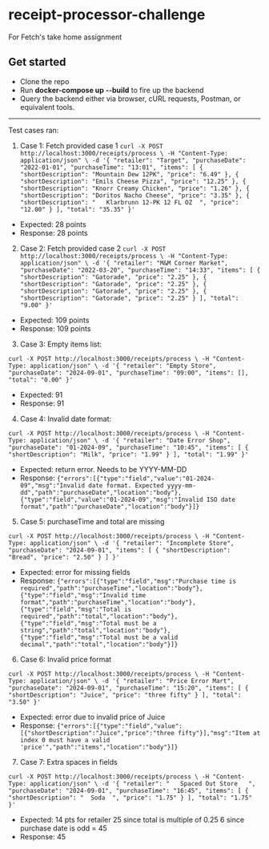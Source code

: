 # receipt-processor-challenge
For Fetch's take home assignment

## Get started
* Clone the repo
* Run **docker-compose up --build** to fire up the backend
* Query the backend either via browser, cURL requests, Postman, or equivalent tools.

---
Test cases ran:

1. Case 1: Fetch provided case 1
`curl -X POST http://localhost:3000/receipts/process \
     -H "Content-Type: application/json" \
     -d '{
           "retailer": "Target",
           "purchaseDate": "2022-01-01",
           "purchaseTime": "13:01",
           "items": [
             {
               "shortDescription": "Mountain Dew 12PK",
               "price": "6.49"
             },
             {
               "shortDescription": "Emils Cheese Pizza",
               "price": "12.25"
             },
             {
               "shortDescription": "Knorr Creamy Chicken",
               "price": "1.26"
             },
             {
               "shortDescription": "Doritos Nacho Cheese",
               "price": "3.35"
             },
             {
               "shortDescription": "   Klarbrunn 12-PK 12 FL OZ  ",
               "price": "12.00"
             }
           ],
           "total": "35.35"
         }'`
   
- Expected: 28 points
- Response: 28 points

2. Case 2: Fetch provided case 2
`curl -X POST http://localhost:3000/receipts/process \
     -H "Content-Type: application/json" \
     -d '{
           "retailer": "M&M Corner Market",
           "purchaseDate": "2022-03-20",
           "purchaseTime": "14:33",
           "items": [
             {
               "shortDescription": "Gatorade",
               "price": "2.25"
             },
             {
               "shortDescription": "Gatorade",
               "price": "2.25"
             },
             {
               "shortDescription": "Gatorade",
               "price": "2.25"
             },
             {
               "shortDescription": "Gatorade",
               "price": "2.25"
             }
           ],
           "total": "9.00"
         }'`
   
- Expected: 109 points
- Response: 109 points

3. Case 3: Empty items list:

`curl -X POST http://localhost:3000/receipts/process \
     -H "Content-Type: application/json" \
     -d '{
           "retailer": "Empty Store",
           "purchaseDate": "2024-09-01",
           "purchaseTime": "09:00",
           "items": [],
           "total": "0.00"
         }'`
         
- Expected: 91
- Response: 91

4. Case 4: Invalid date format:

`curl -X POST http://localhost:3000/receipts/process \
     -H "Content-Type: application/json" \
     -d '{
           "retailer": "Date Error Shop",
           "purchaseDate": "01-2024-09",
           "purchaseTime": "10:45",
           "items": [
             {
               "shortDescription": "Milk",
               "price": "1.99"
             }
           ],
           "total": "1.99"
         }'`
         
- Expected: return error. Needs to be YYYY-MM-DD
- Response: 
`{"errors":[{"type":"field","value":"01-2024-09","msg":"Invalid date format. Expected yyyy-mm-dd","path":"purchaseDate","location":"body"},{"type":"field","value":"01-2024-09","msg":"Invalid ISO date format","path":"purchaseDate","location":"body"}]}`

5. Case 5: purchaseTime and total are missing

`curl -X POST http://localhost:3000/receipts/process \
     -H "Content-Type: application/json" \
     -d '{
           "retailer": "Incomplete Store",
           "purchaseDate": "2024-09-01",
           "items": [
             {
               "shortDescription": "Bread",
               "price": "2.50"
             }
           ]
         }'`

- Expected: error for missing fields
- Response: `{"errors":[{"type":"field","msg":"Purchase time is required","path":"purchaseTime","location":"body"},{"type":"field","msg":"Invalid time format","path":"purchaseTime","location":"body"},{"type":"field","msg":"Total is required","path":"total","location":"body"},{"type":"field","msg":"Total must be a string","path":"total","location":"body"},{"type":"field","msg":"Total must be a valid decimal","path":"total","location":"body"}]}`

6. Case 6: Invalid price format

`curl -X POST http://localhost:3000/receipts/process \
     -H "Content-Type: application/json" \
     -d '{
           "retailer": "Price Error Mart",
           "purchaseDate": "2024-09-01",
           "purchaseTime": "15:20",
           "items": [
             {
               "shortDescription": "Juice",
               "price": "three fifty"
             }
           ],
           "total": "3.50"
         }'`
         
- Expected: error due to invalid price of Juice
- Response: `{"errors":[{"type":"field","value":[{"shortDescription":"Juice","price":"three fifty"}],"msg":"Item at index 0 must have a valid 'price'","path":"items","location":"body"}]}`

7. Case 7: Extra spaces in fields

`curl -X POST http://localhost:3000/receipts/process \
     -H "Content-Type: application/json" \
     -d '{
           "retailer": "   Spaced Out Store   ",
           "purchaseDate": "2024-09-01",
           "purchaseTime": "16:45",
           "items": [
             {
               "shortDescription": "  Soda  ",
               "price": "1.75"
             }
           ],
           "total": "1.75"
         }'`

- Expected: 
14 pts for retailer
25 since total is multiple of 0.25
6 since purchase date is odd
= 45
- Response: 45
